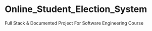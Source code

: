 # Online_Student_Election_System
Full Stack &amp; Documented Project For Software Engineering Course
